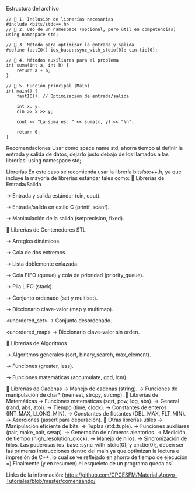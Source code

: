 
Estructura del archivo
```
// 📂 1. Inclusión de librerías necesarias
#include <bits/stdc++.h>
// 📂 2. Uso de un namespace (opcional, pero útil en competencias)
using namespace std;

// 📂 3. Método para optimizar la entrada y salida
#define fastIO() ios_base::sync_with_stdio(0); cin.tie(0);

// 📂 4. Métodos auxiliares para el problema
int suma(int a, int b) {
    return a + b;
}

// 📂 5. Función principal (Main)
int main() {
    fastIO(); // Optimización de entrada/salida

    int x, y;
    cin >> x >> y;

    cout << "La suma es: " << suma(x, y) << "\n";

    return 0;
}
```
Recomendaciones
Usar como space name std, ahorra tiempo al definir la entrada y salida de datos, dejarlo justo debajo de los llamados a las librerías:
 using namespace std;

Librerías
En este caso se recomienda usar la librería bits/stc++.h, ya que incluye la mayoría de librerías estándar tales como:
📂 Librerías de Entrada/Salida

<iostream> → Entrada y salida estándar (cin, cout).

<cstdio> → Entrada/salida en estilo C (printf, scanf).

<iomanip> → Manipulación de la salida (setprecision, fixed).

📂 Librerías de Contenedores STL

<vector> → Arreglos dinámicos.

<deque> → Cola de dos extremos.

<list> → Lista doblemente enlazada.

<queue> → Cola FIFO (queue) y cola de prioridad (priority_queue).

<stack> → Pila LIFO (stack).

<set> → Conjunto ordenado (set y multiset).

<map> → Diccionario clave-valor (map y multimap).

<unordered_set> → Conjunto desordenado.

<unordered_map> → Diccionario clave-valor sin orden.

📂 Librerías de Algoritmos

<algorithm> → Algoritmos generales (sort, binary_search, max_element).

<functional> → Funciones (greater<int>, less<int>).

<numeric> → Funciones matemáticas (accumulate, gcd, lcm).

📂 Librerías de Cadenas
<string> → Manejo de cadenas (string).
<cstring> → Funciones de manipulación de char* (memset, strcpy, strcmp).
📂 Librerías de Matemáticas
<cmath> → Funciones matemáticas (sqrt, pow, log, abs).
<cstdlib> → General (rand, abs, atoi).
<ctime> → Tiempo (time, clock).
<climits> → Constantes de enteros (INT_MAX, LLONG_MIN).
<cfloat> → Constantes de flotantes (DBL_MAX, FLT_MIN).
<cassert> → Aserciones (assert para depuración).
📂 Otras librerías útiles
<bitset> → Manipulación eficiente de bits.
<tuple> → Tuplas (std::tuple).
<utility> → Funciones auxiliares (pair, make_pair, swap).
<random> → Generación de números aleatorios.
<chrono> → Medición de tiempo (high_resolution_clock).
<thread> → Manejo de hilos.
<mutex> → Sincronización de hilos.
Las poderosas ios_base::sync_with_stdio(0); y cin.tie(0);, deben ser las primeras instrucciones dentro del main ya que optimizan la lectura e impresión de C++, lo cual se ve reflejado en ahorro de tiempo de ejecución =)
Finalmente (y en resumen) el esqueleto de un programa queda así




Links de la información:
https://github.com/CPCESFM/Material-Apoyo-Tutoriales/blob/master/comenzando/

